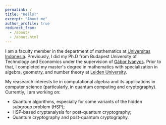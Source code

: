 ```yaml
---
permalink: /
title: "Hello!"
excerpt: "About me"
author_profile: true
redirect_from:
  - /about/
  - /about.html
---
```

I am a faculty member in the department of mathematics at [Universitas Indonesia](https://www.ui.ac.id). Previously, I did my Ph.D from Budapest University of Technology and Economics under the supervision of [Gábor Ivanyos](http://old.sztaki.hu/~ivanyos/). Prior to that, I completed my master's degree in mathematics with specialization in algebra, geometry, and number theory at [Leiden University](https://www.universiteitleiden.nl/en/education/study-programmes/master/mathematics/algebra-geometry-and-number-theory).

My reasearch interests lie in computational algebra and its applications in computer science (particularly, in quantum computing and cryptography). Currently, I am working on:
* Quantum algorithms, especially for some variants of the hidden subgroup problem (HSP);
* HSP-based cryptanalysis for post-quantum cryptography;
* Quantum cryptography and post-quantum cryptography.
